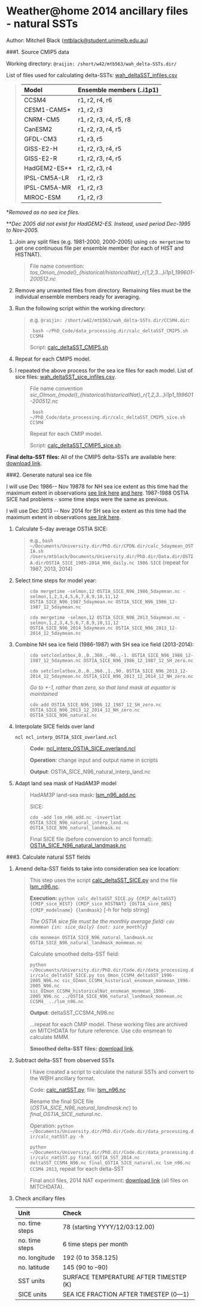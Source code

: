 # Weather@home 2014 ancillary files - natural SSTs

Author: Mitchell Black (mtblack@student.unimelb.edu.au)

###1. Source CMIP5 data

Working directory: `@raijin: /short/w42/mtb563/wah_delta-SSTs.dir/`


List of files used for calculating delta-SSTs: [wah_deltaSST_infiles.csv](https://github.com/MitchellBlack/PhD_Code/blob/73908d41b8b37b0a4cb10b89bfc62efe7d522c82/working_files.dir/wah.dir/wah_deltaSST_infiles.csv)

> | Model   | Ensemble members (..i1p1)  |
> | :----- | :------  |
> | CCSM4 | r1, r2, r4, r6 |
> | CESM1-CAM5* | r1, r2, r3 | 
> | CNRM-CM5 | r1, r2, r3, r4, r5, r8 |
> | CanESM2 | r1, r2, r3, r4, r5 |
> | GFDL-CM3 | r1, r3, r5 |
> | GISS-E2-H | r1, r2, r3, r4, r5 |
> | GISS-E2-R | r1, r2, r3, r4, r5 |
> | HadGEM2-ES** | r1, r2, r3, r4 |
> | IPSL-CM5A-LR | r1, r2, r3 |
> | IPSL-CM5A-MR | r1, r2, r3 |
> | MIROC-ESM | r1, r2, r3 |

*_Removed as no sea ice files._

**_Dec 2005 did not exist for HadGEM2-ES. Instead, used period Dec-1995 to Nov-2005._

1. Join any split files (e.g. 1981-2000, 2000-2005) using `cdo mergetime` to get one continuous file per ensemble member (for each of HIST and HISTNAT).
	> File name convention: *tos_Omon_{model}_{historical/historicalNat}_r{1,2,3...}i1p1_199601-200512.nc*
	
2. Remove any unwanted files from directory. Remaining files must be the individual ensemble members ready for averaging.

3. Run the following script within the working directory:
	> e.g. `@raijin: /short/w42/mtb563/wah_delta-SSTs.dir/CCSM4.dir`:
	>
	> ` bash ~/PhD_Code/data_processing.dir/calc_deltaSST_CMIP5.sh CCSM4`
	>
	> Script: [calc_deltaSST_CMIP5.sh](https://github.com/MitchellBlack/PhD_Code/blob/b7dadd2a7f05cae51dda8d5583344f6bac052eb9/data_processing.dir/calc_deltaSST_CMIP5.sh)

4. Repeat for each CMIP5 model.

5. I repeated the above process for the sea ice files for each model. List of sice files: [wah_deltaSST_sice_infiles.csv](https://github.com/MitchellBlack/PhD_Code/blob/66750b5891d3c92945af0091efeda6dcb63c1d91/working_files.dir/wah.dir/wah_deltaSST_sice_infiles.csv). 

	> File name 	convention *sic_OImon_{model}_{historical/historicalNat}_r{1,2,3...}i1p1_199601-200512.nc*
	> 
	> ` bash ~/PhD_Code/data_processing.dir/calc_deltaSST_CMIP5_sice.sh CCSM4`
	>
	> Repeat for each CMIP model.
	>
	> Script: [calc_deltaSST_CMIP5_sice.sh](https://github.com/MitchellBlack/PhD_Code/blob/6403ac5d5bc4617aa57e8cfdcae58352dd217b15/data_processing.dir/calc_deltaSST_CMIP5_sice.sh).

**Final delta-SST files:** All of the CMIP5 delta-SSTs are available here: [download link](https://www.dropbox.com/s/i5u57x2vl1rw9e6/deltaSST_CMIP5.zip?dl=0).

###2. Generate natural sea ice file

I will use Dec 1986-- Nov 19878 for NH sea ice extent as this time had the maximum extent in observations [see link here](http://nsidc.org/arcticseaicenews/files/2014/03/Figure3.png) [and here](http://nsidc.org/arcticseaicenews/files/2014/10/monthly_ice_NH_09.png). 1987-1988 OSTIA SICE had problems - some time steps were the same as previous.

I will use Dec 2013 -- Nov 2014 for SH sea ice extent as this time had the maximum extent in observations [see link here](http://arctic.atmos.uiuc.edu/cryosphere/antarctic.sea.ice.interactive.html). 

1. Calculate 5-day average OSTIA SICE:

	> e.g., `bash ~/Documents/University.dir/PhD.dir/CPDN.dir/calc_5daymean_OSTIA.sh /Users/mtblack/Documents/University.dir/PhD.dir/Data.dir/OSTIA.dir/OSTIA_SICE_1985-2014_N96_daily.nc 1986 SICE` (repeat for 1987, 2013, 2014)

2. Select time steps for model year:

	> `cdo mergetime -selmon,12 OSTIA_SICE_N96_1986_5daymean.nc -selmon,1,2,3,4,5,6,7,8,9,10,11,12 OSTIA_SICE_N96_1987_5daymean.nc OSTIA_SICE_N96_1986_12-1987_12_5daymean.nc`

	> `cdo mergetime -selmon,12 OSTIA_SICE_N96_2013_5daymean.nc -selmon,1,2,3,4,5,6,7,8,9,10,11,12 OSTIA_SICE_N96_2014_5daymean.nc OSTIA_SICE_N96_2013_12-2014_12_5daymean.nc`
	
3. Combine NH sea ice field  (1986-1987) with SH sea ice field  (2013-2014):

	> `cdo setclonlatbox,0.,0.,360.,-90.,-1. OSTIA_SICE_N96_1986_12-1987_12_5daymean.nc OSTIA_SICE_N96_1986_12_1987_12_SH_zero.nc`
	>
	> `cdo setclonlatbox,0.,0.,360.,1.,90. OSTIA_SICE_N96_2013_12-2014_12_5daymean.nc OSTIA_SICE_N96_2013_12_2014_12_NH_zero.nc`
	>
	> *Go to +-1, rather than zero, so that land mask at equator is maintained*
	>
	> `cdo add OSTIA_SICE_N96_1986_12_1987_12_SH_zero.nc OSTIA_SICE_N96_2013_12_2014_12_NH_zero.nc  OSTIA_SICE_N96_natural.nc`

4. Interpolate SICE fields over land

	`ncl ncl_interp_OSTIA_SICE_overland.ncl`

	>  **Code**: [ncl_interp_OSTIA_SICE_overland.ncl](https://github.com/MitchellBlack/CPDN/blob/master/ncl_interp_OSTIA_SICE_overland.ncl)
	> 
	>  **Operation**: change input and output name in scripts
	> 
	>  **Output**: OSTIA_SICE_N96_natural_interp_land.nc

5. Adapt land sea mask of HadAM3P model

	> HadAM3P land-sea mask: [lsm_n96_add.nc](https://www.dropbox.com/s/j1dgrxdny0jhfmd/lsm_n96_add.nc?dl=0)
	> 
	> SICE:
	>
	> `cdo -add lsm_n96_add.nc -invertlat OSTIA_SICE_N96_natural_interp_land.nc OSTIA_SICE_N96_natural_landmask.nc`
	> 
	> Final SICE file (before conversion to ancil format): [OSTIA_SICE_N96_natural_landmask.nc](https://www.dropbox.com/s/ia4uo1w5cu3qgm0/OSTIA_SICE_N96_natural_landmask.nc?dl=0)

###3. Calculate natural SST fields

1. Amend delta-SST fields to take into consideration sea ice location:

	> This step uses the script [calc_deltaSST_SICE.py](https://github.com/MitchellBlack/PhD_Code/blob/ffac7015328eae07e154d587769b4cae55674d91/data_processing.dir/calc_deltaSST_SICE.py) and the file [lsm_n96.nc](https://www.dropbox.com/s/9idyh1yiljhzg05/lsm_n96.nc?dl=0).
	> 
	> **Execution:** `python calc_deltaSST_SICE.py {CMIP_deltaSST} {CMIP_sice_HIST} {CMIP_sice_HISTNAT} {OSTIA_sice_OBS} {CMIP_modelname} {landmask}` [-h for help string]
	> 
	> *The OSTIA sice file must be the monthly average field: `cdo monmean {in: sice_daily} {out: sice_monthly}`*
	>
	> `cdo monmean OSTIA_SICE_N96_natural_landmask.nc OSTIA_SICE_N96_natural_landmask_monmean.nc`
	>
	> Calculate smoothed delta-SST field:
	> 
	> `python ~/Documents/University.dir/PhD.dir/Code.dir/data_processing.dir/calc_deltaSST_SICE.py tos_Omon_CCSM4_deltaSST_1996-2005_N96.nc sic_OImon_CCSM4_historical_ensmean_monmean_1996-2005_N96.nc sic_OImon_CCSM4_historicalNat_ensmean_monmean_1996-2005_N96.nc ../OSTIA_SICE_N96_natural_landmask_monmean.nc CCSM4_ ../lsm_n96.nc`
	>
	> **Output**: deltaSST_CCSM4_N96.nc
	>
	> ...repeat for each CMIP model. These working files are archived on MITCHDATA for future reference. Use cdo ensmean to calculate MMM.
	>
	> **Smoothed delta-SST files:** [download link](https://www.dropbox.com/s/yaw5ifvogiydeac/WAH_deltaSST.dir.zip?dl=0).

2. Subtract delta-SST from observed SSTs

	> I have created a script to calculate the natural SSTs and convert to the W@H ancillary format.
	>
	> Code: [calc_natSST.py](https://github.com/MitchellBlack/PhD_Code/blob/1f28de20472986f3b3fcbe5e14deb61c937e6271/data_processing.dir/calc_natSST.py), file: [lsm_n96.nc](https://www.dropbox.com/s/xcedlrwozuyjhxv/lsm_n96.nc?dl=0)
	>
	> Rename the final SICE file (*OSTIA_SICE_N96_natural_landmask.nc*) to *final_OSTIA_SICE_natural.nc*.
	> 
	> Operation: `python ~/Documents/University.dir/PhD.dir/Code.dir/data_processing.dir/calc_natSST.py -h`
	>
	> `python ~/Documents/University.dir/PhD.dir/Code.dir/data_processing.dir/calc_natSST.py final_OSTIA_SST_2014.nc deltaSST_CCSM4_N96.nc final_OSTIA_SICE_natural.nc lsm_n96.nc CCSM4 2013`, repeat for each delta-SST

	> Final ancil files, 2014 NAT experiment: [download link](https://www.dropbox.com/s/zds1uoqjg08ppyv/2014_NAT_ancils.dir.zip?dl=0) (all files on MITCHDATA).

3. Check ancillary files

	| Unit   | Check | 
	| :----- | :----- |
	| no. time steps | 78 (starting YYYY/12/03:12.00) | 
	| no. time steps | 6 time steps per month |
	| no. longitude | 192 (0 to 358.125) |
	| no. latitude | 145 (90 to –90) |
	| SST units | SURFACE TEMPERATURE AFTER TIMESTEP (K) |
	| SICE units | SEA ICE FRACTION AFTER TIMESTEP (0—1) |